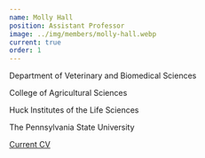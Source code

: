 ```yaml
---
name: Molly Hall
position: Assistant Professor
image: ../img/members/molly-hall.webp
current: true
order: 1
---
```

Department of Veterinary and Biomedical Sciences 

College of Agricultural Sciences

Huck Institutes of the Life Sciences

The Pennsylvania State University

[Current CV](../../pdfs/members/2019.8.14_CV_Hall.pdf)